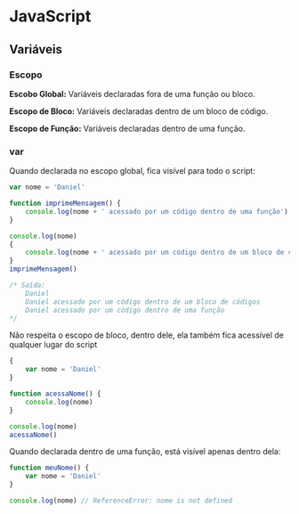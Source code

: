 # JavaScript

## Variáveis

### Escopo

**Escobo Global:** Variáveis declaradas fora de uma função ou bloco.

**Escopo de Bloco:** Variáveis declaradas dentro de um bloco de código.

**Escopo de Função:** Variáveis declaradas dentro de uma função.

### var

Quando declarada no escopo global, fica visível para todo o script:

```javascript
var nome = 'Daniel'

function imprimeMensagem() {
    console.log(nome + ' acessado por um código dentro de uma função')
}

console.log(nome)
{
    console.log(nome + ' acessado por um código dentro de um bloco de códigos')
}
imprimeMensagem()

/* Saída:
    Daniel 
    Daniel acessado por um código dentro de um bloco de códigos
    Daniel acessado por um código dentro de uma função
*/
```

Não respeita o escopo de bloco, dentro dele, ela também fica acessível de qualquer lugar do script

```javascript
{
    var nome = 'Daniel'
}

function acessaNome() {
    console.log(nome)
}

console.log(nome)
acessaNome()
```

Quando declarada dentro de uma função, está visível apenas dentro dela:

```javascript
function meuNome() {
    var nome = 'Daniel'
}

console.log(nome) // ReferenceError: nome is not defined
```


